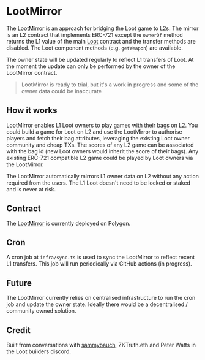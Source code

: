 # LootMirror

The [LootMirror](https://polygonscan.com/address/0xd09b6fbace8c284b2a6633c74163e2520f585acf#code) is an approach for bridging the Loot game to L2s. The mirror is an L2 contract that implements ERC-721 except the `ownerOf` method returns the L1 value of the main [Loot](https://etherscan.io/token/0xff9c1b15b16263c61d017ee9f65c50e4ae0113d7#readContract) contract and the transfer methods are disabled. The Loot component methods (e.g. `getWeapon`) are available.

The owner state will be updated regularly to reflect L1 transfers of Loot. At the moment the update can only be performed by the owner of the LootMirror contract.

> LootMirror is ready to trial, but it's a work in progress and some of the owner data could be inaccurate

## How it works

LootMirror enables L1 Loot owners to play games with their bags on L2. You could build a game for Loot on L2 and use the LootMirror to authorise players and fetch their bag attributes, leveraging the existing Loot owner community and cheap TXs. The scores of any L2 game can be associated with the bag id (new Loot owners would inherit the score of their bags). Any existing ERC-721 compatible L2 game could be played by Loot owners via the LootMirror.

The LootMirror automatically mirrors L1 owner data on L2 without any action required from the users. The L1 Loot doesn't need to be locked or staked and is never at risk.

## Contract

The [LootMirror](https://polygonscan.com/address/0xd09b6fbace8c284b2a6633c74163e2520f585acf#code) is currently deployed on Polygon.

## Cron

A cron job at `infra/sync.ts` is used to sync the LootMirror to reflect recent L1 transfers. This job will run periodically via GitHub actions (in progress).

## Future

The LootMirror currently relies on centralised infrastructure to run the cron job and update the owner state. Ideally there would be a decentralised / community owned solution.

## Credit

Built from conversations with [sammybauch](https://twitter.com/sammybauch), ZKTruth.eth and Peter Watts in the Loot builders discord.
